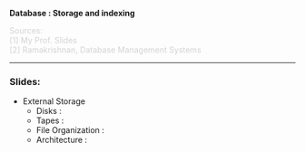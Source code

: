 <b>Database : Storage and indexing</b>

<p style="color: #D3D3D3">
	Sources:<br>
	[1] My Prof. Slides <br>
	[2] Ramakrishnan, Database Management Systems <br>
	<hr>
</p>

### Slides:

<ul>
	<li>External Storage
		<ul>
			<li>Disks : </li>
			<li>Tapes : </li>
			<li>File Organization : </li>
			<li>Architecture : </li>
		</ul></li>
</ul>